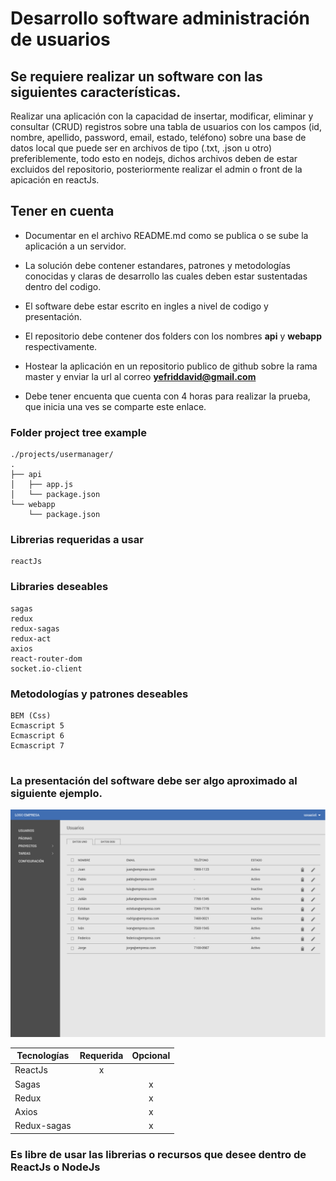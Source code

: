 
# Desarrollo software administración de usuarios


## Se requiere realizar un software con las siguientes características.


Realizar una aplicación con la capacidad de insertar, modificar, eliminar
y consultar (CRUD) registros sobre una tabla de usuarios con los campos (id, nombre, apellido,
password, email, estado, teléfono) sobre una base de datos local que puede ser en archivos de tipo (.txt,
.json u otro) preferiblemente, todo esto en nodejs, dichos archivos deben de 
estar excluidos del repositorio, posteriormente realizar el admin o front de la apicación en reactJs.  


## Tener en cuenta


- Documentar en el archivo README.md como se publica o se sube la aplicación a un servidor.  

- La solución debe contener estandares, patrones y metodologías conocidas y claras
de desarrollo las cuales deben estar sustentadas dentro del codigo.

- El software debe estar escrito en ingles a nivel de codigo y presentación.

- El repositorio debe contener dos folders con los nombres **api** y **webapp**
  respectivamente.

- Hostear la aplicación en un repositorio publico de github
sobre la rama master y enviar la url al correo **yefriddavid@gmail.com**

- Debe tener encuenta que cuenta con 4 horas para realizar la prueba, que inicia
  una ves se comparte este enlace.


### Folder project tree example
```
./projects/usermanager/
.
├── api
│   ├── app.js
│   └── package.json
└── webapp
    └── package.json
```

### Librerias requeridas a usar
```
reactJs
```


### Libraries deseables
```
sagas
redux
redux-sagas
redux-act
axios
react-router-dom
socket.io-client

```


### Metodologías y patrones deseables
```
BEM (Css)
Ecmascript 5
Ecmascript 6
Ecmascript 7


```





### La presentación del software debe ser algo aproximado al siguiente ejemplo.


![Example](./example.png)






| Tecnologías   | Requerida     | Opcional  	|
| ------------- |:-------------:|:-------------:|
| ReactJs       | 	x 	|  		|
| Sagas         |  		| 	x 	|
| Redux         |  		| 	x 	|
| Axios         |  		| 	x 	|
| Redux-sagas   |  		| 	x 	|




### Es libre de usar las librerias o recursos que desee dentro de ReactJs o NodeJs
